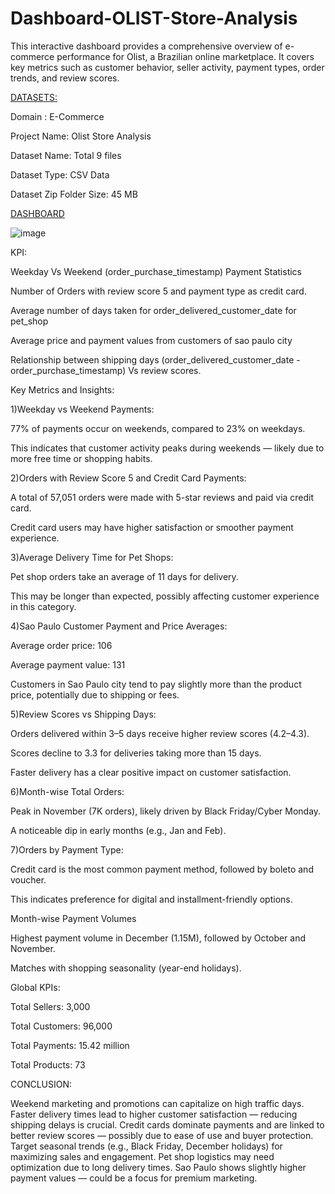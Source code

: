 # Dashboard-OLIST-Store-Analysis
This interactive dashboard provides a comprehensive overview of e-commerce performance for Olist, a Brazilian online marketplace. It covers key metrics such as customer behavior, seller activity, payment types, order trends, and review scores.

[DATASETS:](https://drive.google.com/drive/folders/1Be3vbMnBr2tbha2fc1FB9YnpBZlptV7l)

Domain : E-Commerce

Project Name: Olist Store Analysis

Dataset Name: Total 9 files

Dataset Type: CSV Data

Dataset Zip Folder Size: 45 MB

[DASHBOARD](https://docs.google.com/spreadsheets/d/1rfF1g1mAvZxEoQkNUndfaqCnkIt3Vb-aL8KhqniGK1A/edit?gid=0#gid=0)


![image](https://github.com/user-attachments/assets/da5e29d6-972d-4991-8369-ae4b3db8db80)

KPI:

Weekday Vs Weekend (order_purchase_timestamp) Payment Statistics

Number of Orders with review score 5 and payment type as credit card.

Average number of days taken for order_delivered_customer_date for pet_shop

Average price and payment values from customers of sao paulo city

Relationship between shipping days (order_delivered_customer_date - order_purchase_timestamp) Vs review scores.

Key Metrics and Insights:

1)Weekday vs Weekend Payments:

77% of payments occur on weekends, compared to 23% on weekdays.

This indicates that customer activity peaks during weekends — likely due to more free time or shopping habits.

2)Orders with Review Score 5 and Credit Card Payments:

A total of 57,051 orders were made with 5-star reviews and paid via credit card.

Credit card users may have higher satisfaction or smoother payment experience.

3)Average Delivery Time for Pet Shops:

Pet shop orders take an average of 11 days for delivery.

This may be longer than expected, possibly affecting customer experience in this category.

4)Sao Paulo Customer Payment and Price Averages:

Average order price: 106

Average payment value: 131

Customers in Sao Paulo city tend to pay slightly more than the product price, potentially due to shipping or fees.

5)Review Scores vs Shipping Days:

Orders delivered within 3–5 days receive higher review scores (4.2–4.3).

Scores decline to 3.3 for deliveries taking more than 15 days.

Faster delivery has a clear positive impact on customer satisfaction.

6)Month-wise Total Orders:

Peak in November (7K orders), likely driven by Black Friday/Cyber Monday.

A noticeable dip in early months (e.g., Jan and Feb).

7)Orders by Payment Type:

Credit card is the most common payment method, followed by boleto and voucher.

This indicates preference for digital and installment-friendly options.

Month-wise Payment Volumes

Highest payment volume in December (1.15M), followed by October and November.

Matches with shopping seasonality (year-end holidays).

Global KPIs:

Total Sellers: 3,000

Total Customers: 96,000

Total Payments: 15.42 million

Total Products: 73

CONCLUSION:

Weekend marketing and promotions can capitalize on high traffic days.
Faster delivery times lead to higher customer satisfaction — reducing shipping delays is crucial.
Credit cards dominate payments and are linked to better review scores — possibly due to ease of use and buyer protection.
Target seasonal trends (e.g., Black Friday, December holidays) for maximizing sales and engagement.
Pet shop logistics may need optimization due to long delivery times. Sao Paulo shows slightly higher payment values — could be a focus for premium marketing.

